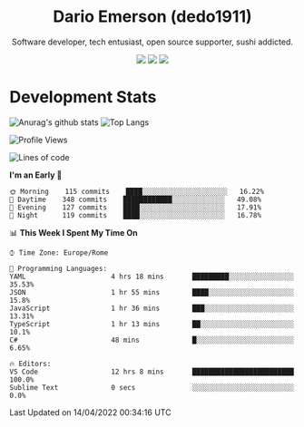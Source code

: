 <div align="center">
  
# Dario Emerson (dedo1911)
Software developer, tech entusiast, open source supporter, sushi addicted.

[![](https://img.shields.io/badge/-Linkedin-informational?style=for-the-badge&logo=linkedin&logoColor=white&color=2867B2)](http://linkedin.com/in/dedo1911)
[![](https://img.shields.io/badge/-Telegram-informational?style=for-the-badge&logo=telegram&logoColor=white&color=0088cc)](https://t.me/dedo1911)
[![](https://img.shields.io/badge/-Facebook-informational?style=for-the-badge&logo=facebook&logoColor=white&color=3b5998)](https://fb.com/dedo1911)

</div>

# Development Stats

![Anurag's github stats](https://github-readme-stats.vercel.app/api?username=dedo1911&count_private=true&show_icons=true&theme=chartreuse-dark)
![Top Langs](https://github-readme-stats.vercel.app/api/top-langs/?username=dedo1911&theme=chartreuse-dark&layout=compact)

<!--START_SECTION:waka-->
![Profile Views](http://img.shields.io/badge/Profile%20Views-13-blue)

![Lines of code](https://img.shields.io/badge/From%20Hello%20World%20I%27ve%20Written-51%20Thousand%20lines%20of%20code-blue)

**I'm an Early 🐤** 

```text
🌞 Morning    115 commits    ████░░░░░░░░░░░░░░░░░░░░░   16.22% 
🌆 Daytime    348 commits    ████████████░░░░░░░░░░░░░   49.08% 
🌃 Evening    127 commits    ████░░░░░░░░░░░░░░░░░░░░░   17.91% 
🌙 Night      119 commits    ████░░░░░░░░░░░░░░░░░░░░░   16.78%

```


📊 **This Week I Spent My Time On** 

```text
⌚︎ Time Zone: Europe/Rome

💬 Programming Languages: 
YAML                     4 hrs 18 mins       █████████░░░░░░░░░░░░░░░░   35.53% 
JSON                     1 hr 55 mins        ████░░░░░░░░░░░░░░░░░░░░░   15.8% 
JavaScript               1 hr 36 mins        ███░░░░░░░░░░░░░░░░░░░░░░   13.31% 
TypeScript               1 hr 13 mins        ██░░░░░░░░░░░░░░░░░░░░░░░   10.1% 
C#                       48 mins             █░░░░░░░░░░░░░░░░░░░░░░░░   6.65%

🔥 Editors: 
VS Code                  12 hrs 8 mins       █████████████████████████   100.0% 
Sublime Text             0 secs              ░░░░░░░░░░░░░░░░░░░░░░░░░   0.0%

```


 Last Updated on 14/04/2022 00:34:16 UTC
<!--END_SECTION:waka-->

<!--
**dedo1911/dedo1911** is a ✨ _special_ ✨ repository because its `README.md` (this file) appears on your GitHub profile.

Here are some ideas to get you started:

- 🔭 I’m currently working on ...
- 🌱 I’m currently learning ...
- 👯 I’m looking to collaborate on ...
- 🤔 I’m looking for help with ...
- 💬 Ask me about ...
- 📫 How to reach me: ...
- 😄 Pronouns: ...
- ⚡ Fun fact: ...
-->
